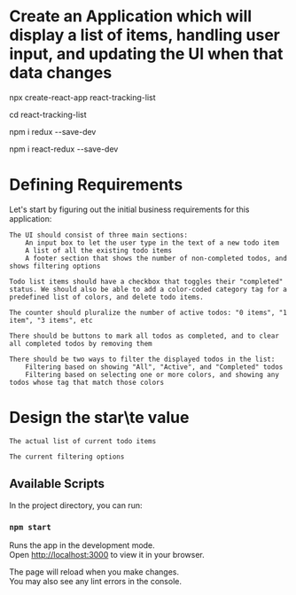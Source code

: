 # Create an Application which will display a list of items, handling user input, and updating the UI when that data changes

npx create-react-app react-tracking-list

cd react-tracking-list

npm i redux --save-dev

npm i react-redux --save-dev

# Defining Requirements​

Let's start by figuring out the initial business requirements for this application:

    The UI should consist of three main sections:
        An input box to let the user type in the text of a new todo item
        A list of all the existing todo items
        A footer section that shows the number of non-completed todos, and shows filtering options

    Todo list items should have a checkbox that toggles their "completed" status. We should also be able to add a color-coded category tag for a predefined list of colors, and delete todo items.

    The counter should pluralize the number of active todos: "0 items", "1 item", "3 items", etc

    There should be buttons to mark all todos as completed, and to clear all completed todos by removing them

    There should be two ways to filter the displayed todos in the list:
        Filtering based on showing "All", "Active", and "Completed" todos
        Filtering based on selecting one or more colors, and showing any todos whose tag that match those colors

# Design the star\te value

    The actual list of current todo items

    The current filtering options

## Available Scripts

In the project directory, you can run:

### `npm start`

Runs the app in the development mode.\
Open [http://localhost:3000](http://localhost:3000) to view it in your browser.

The page will reload when you make changes.\
You may also see any lint errors in the console.

